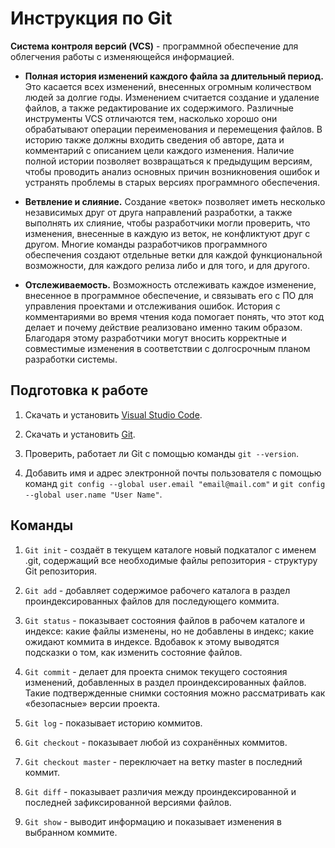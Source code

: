 # Инструкция по Git

**Система контроля версий (VCS)** - программной обеспечение для облегчения работы с изменяющейся информацией. 

* **Полная история изменений каждого файла за длительный период.** Это касается всех изменений, внесенных огромным количеством людей за долгие годы. Изменением считается создание и удаление файлов, а также редактирование их содержимого. Различные инструменты VCS отличаются тем, насколько хорошо они обрабатывают операции переименования и перемещения файлов. В историю также должны входить сведения об авторе, дата и комментарий с описанием цели каждого изменения. Наличие полной истории позволяет возвращаться к предыдущим версиям, чтобы проводить анализ основных причин возникновения ошибок и устранять проблемы в старых версиях программного обеспечения.
 
* **Ветвление и слияние.** Создание «веток» позволяет иметь несколько независимых друг от друга направлений разработки, а также выполнять их слияние, чтобы разработчики могли проверить, что изменения, внесенные в каждую из веток, не конфликтуют друг с другом. Многие команды разработчиков программного обеспечения создают отдельные ветки для каждой функциональной возможности, для каждого релиза либо и для того, и для другого.
 
* **Отслеживаемость.** Возможность отслеживать каждое изменение, внесенное в программное обеспечение, и связывать его с ПО для управления проектами и отслеживания ошибок. История с комментариями во время чтения кода помогает понять, что этот код делает и почему действие реализовано именно таким образом. Благодаря этому разработчики могут вносить корректные и совместимые изменения в соответствии с долгосрочным планом разработки системы.

## Подготовка к работе

1. Скачать и установить [Visual Studio Code].

2. Скачать и установить [Git].
   
3. Проверить, работает ли Git  с помощью команды `git --version`.
   
4. Добавить имя и адрес электронной почты пользователя с помощью команд `git config --global user.email "email@mail.com"` и `git config --global user.name "User Name"`.

[Visual Studio Code]: https://code.visualstudio.com/docs/?dv=win
[Git]: https://git-scm.com/download/win

## Команды

1. `Git init` - создаёт в текущем каталоге новый подкаталог с именем .git, содержащий все необходимые файлы репозитория - структуру Git репозитория. 

2. `Git add` - добавляет содержимое рабочего каталога в раздел проиндексированных файлов для последующего коммита. 

3. `Git status` - показывает состояния файлов в рабочем каталоге и индексе: какие файлы изменены, но не добавлены в индекс; какие ожидают коммита в индексе. Вдобавок к этому выводятся подсказки о том, как изменить состояние файлов.
 
4. `Git commit` - делает для проекта снимок текущего состояния изменений, добавленных в раздел проиндексированных файлов. Такие подтвержденные снимки состояния можно рассматривать как «безопасные» версии проекта. 

5. `Git log` - показывает историю коммитов.

6. `Git checkout` - показывает любой из сохранённых коммитов.

7. `Git checkout master` - переключает на ветку master в последний коммит.

8. `Git diff` - показывает различия между проиндексированной и последней зафиксированной версиями файлов. 

9. `Git show` - выводит информацию и показывает изменения в выбранном коммите. 